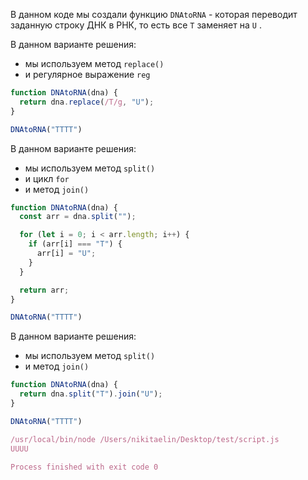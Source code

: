   

В данном коде мы создали функцию `DNAtoRNA` - которая переводит заданную строку ДНК в РНК, то есть все `T` заменяет на `U` .

В данном варианте решения:

- мы используем метод `replace()`
- и регулярное выражение `reg`

```JavaScript
function DNAtoRNA(dna) {
  return dna.replace(/T/g, "U");
}

DNAtoRNA("TTTT")
```

В данном варианте решения:

- мы используем метод `split()`
- и цикл `for`
- и метод `join()`

```JavaScript
function DNAtoRNA(dna) {
  const arr = dna.split("");

  for (let i = 0; i < arr.length; i++) {
    if (arr[i] === "T") {
      arr[i] = "U";
    }
  }

  return arr;
}

DNAtoRNA("TTTT")
```

В данном варианте решения:

- мы используем метод `split()`
- и метод `join()`

```JavaScript
function DNAtoRNA(dna) {
  return dna.split("T").join("U");
}

DNAtoRNA("TTTT")
```

```JavaScript
/usr/local/bin/node /Users/nikitaelin/Desktop/test/script.js
UUUU

Process finished with exit code 0
```